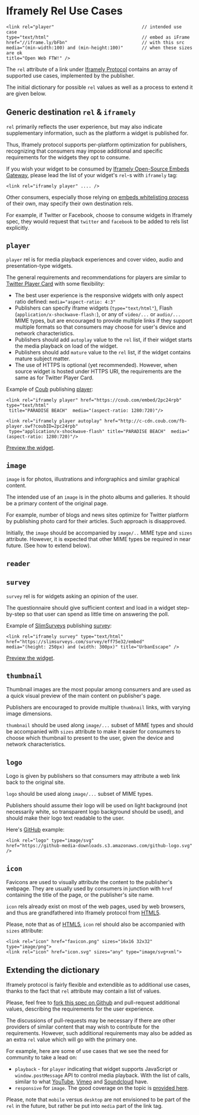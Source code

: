 # Iframely Rel Use Cases

    <link rel="player"                                 // intended use case
    type="text/html"                                   // embed as iFrame
    href="//iframe.ly/bFbn"                            // with this src
    media="(min-width:100) and (min-height:100)"       // when these sizes are ok
    title="Open Web FTW!" />


The `rel` attribute of a link under [Iframely Protocol](http://iframely.com/oembed2) contains 
an array of supported use cases, implemented by the publisher.

The initial dictionary for possible `rel` values as well as a process to extend it are given below.


## Generic destination `rel` & `iframely`

`rel` primarily reflects the user experience, but may also indicate supplementary information, 
such as the platform a widget is published for.

Thus, Iframely protocol supports per-platform optimization for publishers, 
recognizing that consumers may impose additional and specific requirements for the widgets they opt to consume.

If you wish your widget to be consumed by [Iframely Open-Source Embeds Gateway](http://iframely.com/gateway), 
please lead the list of your widget's `rel`-s with `iframely` tag:

    <link rel="iframely player" .... />

Other consumers, especially those relying on [embeds whitelisting process](http://iframely.com/qa) of their own, 
may specify their own destination rels. 

For example, if Twitter or Facebook, choose to consume widgets in Iframely spec, 
they would request that `twitter` and `facebook` to be added to rels list explicitly.


## `player`

`player` rel is for media playback experiences and cover video, audio and presentation-type widgets. 

The general requirements and recommendations for players are similar to 
[Twitter Player Card](https://dev.twitter.com/docs/cards/types/player-card) with some flexibility:

 - The best user experience is the responsive widgets with only aspect ratio defined: `media="aspect-ratio: 4:3"`
 - Publishers can specify iframe widgets (`type="text/html"`), Flash (`application/x-shockwave-flash:`), or any of `video/...` or `audio/...` MIME types, but are encouraged to provide multiple links if they support multiple formats so that consumers may choose for user's device and network characteristics.
 - Publishers should add `autoplay` value to the `rel` list, if their widget starts the media playback on load of the widget. 
 - Publishers should add `mature` value to the `rel` list, if the widget contains mature subject matter.
 - The use of HTTPS is optional (yet recommended). However, when source widget is hosted under HTTPS URI, the requirements are the same as for Twitter Player Card.

 
Example of [Coub](http://coub.com) publishing [player](http://coub.com/view/2pc24rpb):

    <link rel="iframely player" href="https://coub.com/embed/2pc24rpb" type="text/html" 
     title="PARADISE BEACH"  media="(aspect-ratio: 1280:720)"/>
    
    <link rel="iframely player autoplay" href="http://c-cdn.coub.com/fb-player.swf?coubID=2pc24rpb" 
     type="application/x-shockwave-flash" title="PARADISE BEACH"  media="(aspect-ratio: 1280:720)"/>
    

[Preview the widget](http://iframe.ly/bF9Z).


## `image`

`image` is for photos, illustrations and inforgraphics and similar graphical content.

The intended use of an `image` is in the photo albums and galleries. It should be a primary content of the original page. 

For example, number of blogs and news sites optimize for Twitter platform by publishing 
photo card for their articles. Such approach is disapproved. 

Initially, the `image` should be accompanied by `image/..` MIME type and `sizes` attribute. 
However, it is expected that other MIME types be required in near future. (See how to extend below).


## `reader`



## `survey`

`survey` rel is for widgets asking an opinion of the user. 

The questionnaire should give sufficient context and load in a widget step-by-step so that user can spend as little time on answering the poll.


Example of [SlimSurveys](http://slimsurveys.com) publishing [survey](https://slimsurveys.com/s/eff75e32):

    <link rel="iframely survey" type="text/html" 
    href="https://slimsurveys.com/survey/eff75e32/embed" 
    media="(height: 250px) and (width: 300px)" title="UrbanEscape" />

[Preview the widget](http://iframe.ly/bFsC).


## `thumbnail`

Thumbnail images are the most popular among consumers and are used as a quick visual preview of the main content on publisher's page.

Publishers are encouraged to provide multiple `thumbnail` links, with varying image dimensions.

`thumbnail` should be used along `image/...` subset of MIME types and 
should be accompanied with `sizes` attribute to make it easier for consumers to choose which thumbnail to present to the user, given the device and network characteristics. 


## `logo`

Logo is given by publishers so that consumers may attribute a web link back to the original site. 

`logo` should be used along `image/...` subset of MIME types. 

Publishers should assume their logo will be used on light background (not necessarily white, 
so transparent logo background should be used), and should make their logo text readable to the user.

Here's [GitHub](https://github.com/) example:

    <link rel="logo" type="image/svg" 
    href="https://github-media-downloads.s3.amazonaws.com/github-logo.svg" />
    

## `icon`

Favicons are used to visually attribute the content to the publisher's webpage. 
They are usually used by consumers in junction with `href` containing the title of the page, or the publisher's site name.

`icon` rels already exist on most of the web pages, used by web browsers, 
and thus are grandfathered into Iframely protocol from [HTML5](http://www.w3schools.com/tags/tag_link.asp). 

Please, note that as of [HTML5](http://www.w3schools.com/tags/att_link_sizes.asp), 
`icon` rel should also be accompanied with `sizes` attribute:

    <link rel="icon" href="favicon.png" sizes="16x16 32x32" type="image/png"> 
    <link rel="icon" href="icon.svg" sizes="any" type="image/svg+xml">


## Extending the dictionary

Iframely protocol is fairly flexible and extendible as to additional use cases, 
thanks to the fact that `rel` attribute may contain a list of values.

Please, feel free to [fork this spec on Github](http://github.com/itteco/oembed2) and pull-request additional values, describing the requirements for the user experience. 

The discussions of pull-requests may be necessary if there are other providers of similar content that may wish to contribute for the requirements. 
However, such additional requirements may also be added as an extra `rel` value which will go with the primary one.

For example, here are some of use cases that we see the need for community to take a lead on:

 - `playback` - for `player` indicating that widget supports JavaScript or `window.postMessage` API to control media playback. With the list of calls, similar to what [YouTube](https://developers.google.com/youtube/iframe_api_reference#Events), [Vimeo](http://developer.vimeo.com/player/js-api) and [Soundcloud](http://developers.soundcloud.com/docs/api/html5-widget) have. 
 - `responsive` for `image`. The good coverage on the topic is [provided here](http://css-tricks.com/which-responsive-images-solution-should-you-use/).

Please, note that `mobile` versus `desktop` are not envisioned to be part of the `rel` in the future, but rather be put into `media` part of the link tag.





